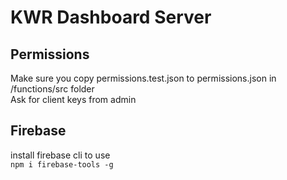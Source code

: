 # KWR Dashboard Server
## Permissions
Make sure you copy permissions.test.json to permissions.json in /functions/src folder <br />
Ask for client keys from admin
## Firebase
install firebase cli to use <br />
`npm i firebase-tools -g`
